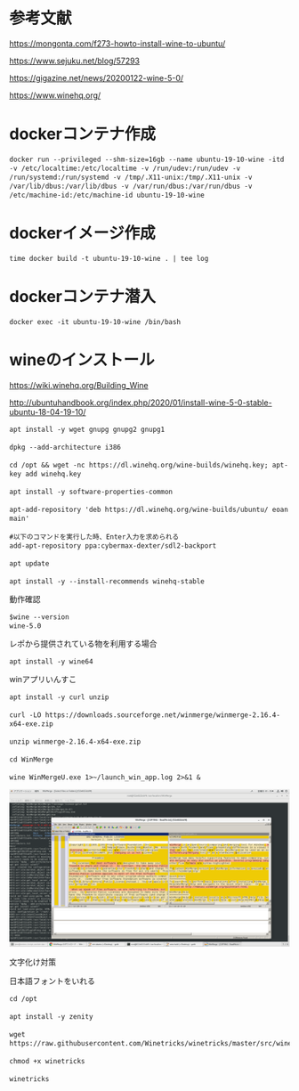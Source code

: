 # 参考文献

https://mongonta.com/f273-howto-install-wine-to-ubuntu/ </br>

https://www.sejuku.net/blog/57293 </br>

https://gigazine.net/news/20200122-wine-5-0/ </br>

https://www.winehq.org/ </br>

# dockerコンテナ作成

```
docker run --privileged --shm-size=16gb --name ubuntu-19-10-wine -itd -v /etc/localtime:/etc/localtime -v /run/udev:/run/udev -v /run/systemd:/run/systemd -v /tmp/.X11-unix:/tmp/.X11-unix -v /var/lib/dbus:/var/lib/dbus -v /var/run/dbus:/var/run/dbus -v /etc/machine-id:/etc/machine-id ubuntu-19-10-wine
```

# dockerイメージ作成

```
time docker build -t ubuntu-19-10-wine . | tee log
```

# dockerコンテナ潜入

```
docker exec -it ubuntu-19-10-wine /bin/bash
```

# wineのインストール
https://wiki.winehq.org/Building_Wine </br>

http://ubuntuhandbook.org/index.php/2020/01/install-wine-5-0-stable-ubuntu-18-04-19-10/ </br>

```
apt install -y wget gnupg gnupg2 gnupg1

dpkg --add-architecture i386

cd /opt && wget -nc https://dl.winehq.org/wine-builds/winehq.key; apt-key add winehq.key

apt install -y software-properties-common

apt-add-repository 'deb https://dl.winehq.org/wine-builds/ubuntu/ eoan main'

#以下のコマンドを実行した時、Enter入力を求められる
add-apt-repository ppa:cybermax-dexter/sdl2-backport

apt update

apt install -y --install-recommends winehq-stable
```

動作確認
```
$wine --version
wine-5.0
```

レポから提供されている物を利用する場合

```
apt install -y wine64
```

winアプリいんすこ

```
apt install -y curl unzip

curl -LO https://downloads.sourceforge.net/winmerge/winmerge-2.16.4-x64-exe.zip

unzip winmerge-2.16.4-x64-exe.zip

cd WinMerge

wine WinMergeU.exe 1>~/launch_win_app.log 2>&1 &
```

![](./1.png)


文字化け対策

日本語フォントをいれる

```
cd /opt

apt install -y zenity

wget https://raw.githubusercontent.com/Winetricks/winetricks/master/src/winetricks

chmod +x winetricks

winetricks
```
